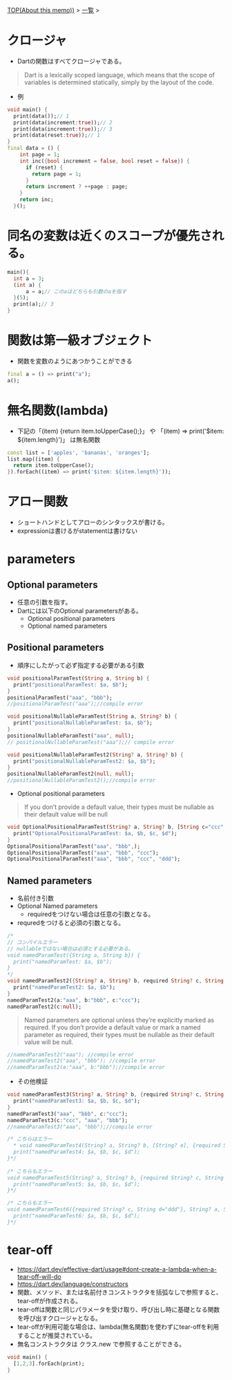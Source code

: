 [TOP(About this memo))](../README.md) > [一覧](./README.md) >


# クロージャ
* Dartの関数はすべてクロージャである。
> Dart is a lexically scoped language, which means that the scope of variables is determined statically, simply by the layout of the code.
* 例
```dart
void main() {
  print(data());// 1
  print(data(increment:true));// 2
  print(data(increment:true));// 3
  print(data(reset:true));// 1
}
final data = () {
    int page = 1;
    int inc({bool increment = false, bool reset = false}) {
      if (reset) {
        return page = 1;
      }
      return increment ? ++page : page;
    }
    return inc;
  }();
```

# 同名の変数は近くのスコープが優先される。
```dart
main(){
  int a = 3;
  (int a) {
      a = a;// このaはどちらも引数のaを指す
  }(5);
  print(a);// 3
}
```

# 関数は第一級オブジェクト
* 関数を変数のようにあつかうことができる
```dart
final a = () => print("a");
a();
```

# 無名関数(lambda)
* 下記の「(item) {return item.toUpperCase();}」 や 「(item) => print('$item: ${item.length}')」 は無名関数
```dart
const list = ['apples', 'bananas', 'oranges'];
list.map((item) {
  return item.toUpperCase();
}).forEach((item) => print('$item: ${item.length}'));
```

# アロー関数
* ショートハンドとしてアローのシンタックスが書ける。
* expressionは書けるがstatementは書けない

# parameters
## Optional parameters
* 任意の引数を指す。
* Dartには以下のOptional parametersがある。
  * Optional positional parameters
  * Optional named parameters
## Positional parameters
* 順序にしたがって必ず指定する必要がある引数
```dart
void positionalParamTest(String a, String b) {
  print("positionalParamTest: $a, $b");
}
positionalParamTest("aaa", "bbb");
//positionalParamTest("aaa");//compile error
```
```dart
void positionalNullableParamTest(String a, String? b) {
  print("positionalNullableParamTest: $a, $b");
}
positionalNullableParamTest("aaa", null);
// positionalNullableParamTest("aaa");// compile error

void positionalNullableParamTest2(String? a, String? b) {
  print("positionalNullableParamTest2: $a, $b");
}
positionalNullableParamTest2(null, null);
//positionalNullableParamTest2();//compile error
```
* Optional positional parameters
> If you don’t provide a default value, their types must be nullable as 
> their default value will be null
```dart
void OptionalPositionalParamTest(String? a, String? b, [String c="ccc", String? d]) {
  print("OptionalPositionalParamTest: $a, $b, $c, $d");
}
OptionalPositionalParamTest("aaa", "bbb",);
OptionalPositionalParamTest("aaa", "bbb", "ccc");
OptionalPositionalParamTest("aaa", "bbb", "ccc", "ddd");
```

## Named parameters
* 名前付き引数
* Optional Named parameters
  * requiredをつけない場合は任意の引数となる。
* requredをつけると必須の引数となる。
```dart
/* 
// コンパイルエラー
// nullableではない場合は必須とする必要がある。
void namedParamTest({String a, String b}) {
  print("namedParamTest: $a, $b");
}
*/
void namedParamTest2({String? a, String? b, required String? c, String d="ddd"}) {
  print("namedParamTest2: $a, $b");
}
namedParamTest2(a:"aaa", b:"bbb", c:"ccc");
namedParamTest2(c:null);
```
> Named parameters are optional unless they’re explicitly marked as required.
> If you don’t provide a default value or mark a named parameter as required, 
> their types must be nullable as their default value will be null.
```dart
//namedParamTest2("aaa"); //compile error
//namedParamTest2("aaa", "bbb"); //compile error
//namedParamTest2(a:"aaa", b:"bbb");//compile error
```
* その他検証
```dart
void namedParamTest3(String? a, String? b, {required String? c, String d="ddd"}) {
  print("namedParamTest3: $a, $b, $c, $d");
}
namedParamTest3("aaa", "bbb", c:"ccc");
namedParamTest3(c:"ccc", "aaa", "bbb");
//namedParamTest3("aaa", "bbb");//compile error

/* こちらはエラー
  * void namedParamTest4(String? a, String? b, [String? e], {required String? c, String d="ddd"}) {
  print("namedParamTest4: $a, $b, $c, $d");
}*/ 
  
/* こちらもエラー
void namedParamTest5(String? a, String? b, {required String? c, String d="ddd"}, [String? e]) {
  print("namedParamTest5: $a, $b, $c, $d");
}*/

/* こちらもエラー
void namedParamTest6({required String? c, String d="ddd"}, String? a, String? b) {
  print("namedParamTest6: $a, $b, $c, $d");
}*/
```

# tear-off
* https://dart.dev/effective-dart/usage#dont-create-a-lambda-when-a-tear-off-will-do
* https://dart.dev/language/constructors
* 関数、メソッド、または名前付きコンストラクタを括弧なしで参照すると、tear-offが作成される。
* tear-offは関数と同じパラメータを受け取り、呼び出し時に基礎となる関数を呼び出すクロージャとなる。
* tear-offが利用可能な場合は、lambda(無名関数)を使わずにtear-offを利用することが推奨されている。
* 無名コンストラクタは クラス.new で参照することができる。
```dart
void main() {
  [1,2,3].forEach(print);
}
```





